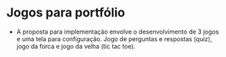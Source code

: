 # Jogos para portfólio

- A proposta para implementação envolve o desenvolvimento de 3 jogos e uma tela para configuração. Jogo de perguntas e respostas (quiz), jogo da forca e jogo da velha (tic tac toe).